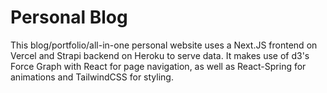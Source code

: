 # Personal Blog

This blog/portfolio/all-in-one personal website uses a Next.JS frontend on Vercel and Strapi backend on Heroku to serve data. It makes use of d3's Force Graph with React for page navigation, as well as React-Spring for animations and TailwindCSS for styling.

